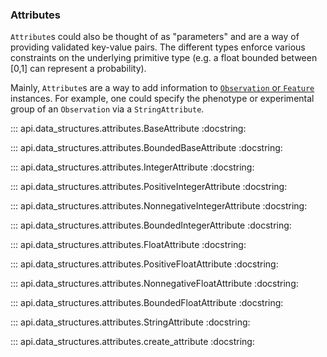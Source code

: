 ### Attributes

`Attribute`s could also be thought of as "parameters" and are a way of providing validated key-value pairs.  The different types enforce various constraints on the underlying primitive type (e.g. a float bounded between [0,1] can represent a probability).

Mainly, `Attribute`s are a way to add information to [`Observation` or `Feature`](elements.md) instances.  For example, one could specify the phenotype or experimental group of an `Observation` via a `StringAttribute`.

::: api.data_structures.attributes.BaseAttribute
    :docstring:

::: api.data_structures.attributes.BoundedBaseAttribute
    :docstring:

::: api.data_structures.attributes.IntegerAttribute
    :docstring:

::: api.data_structures.attributes.PositiveIntegerAttribute
    :docstring:

::: api.data_structures.attributes.NonnegativeIntegerAttribute
    :docstring:

::: api.data_structures.attributes.BoundedIntegerAttribute
    :docstring:

::: api.data_structures.attributes.FloatAttribute
    :docstring:

::: api.data_structures.attributes.PositiveFloatAttribute
    :docstring:

::: api.data_structures.attributes.NonnegativeFloatAttribute
    :docstring:

::: api.data_structures.attributes.BoundedFloatAttribute
    :docstring:

::: api.data_structures.attributes.StringAttribute
    :docstring:

::: api.data_structures.attributes.create_attribute
    :docstring:
